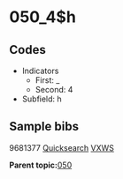 # 050\_4$h

## Codes

-   Indicators
    -   First: \_
    -   Second: 4
-   Subfield: h

## Sample bibs

9681377 [Quicksearch](https://search.library.yale.edu/catalog/9681377) [VXWS](http://prodorbis.library.yale.edu:7014/vxws/GetHoldingsService?bibId=9681377)

**Parent topic:**[050](../../tags/050/050.md)

